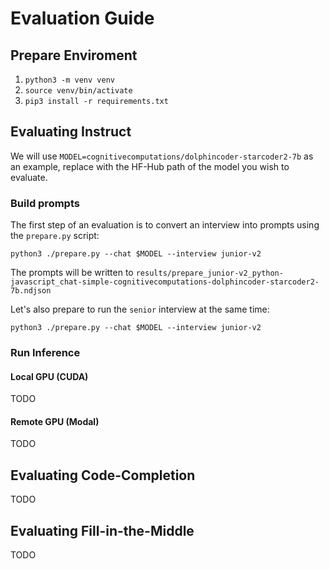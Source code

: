 # Evaluation Guide

## Prepare Enviroment

1. `python3 -m venv venv`
2. `source venv/bin/activate`
3. `pip3 install -r requirements.txt`

## Evaluating Instruct

We will use `MODEL=cognitivecomputations/dolphincoder-starcoder2-7b` as an example, replace with the HF-Hub path of the model you wish to evaluate.

### Build prompts

The first step of an evaluation is to convert an interview into prompts using the `prepare.py` script:

`python3 ./prepare.py --chat $MODEL --interview junior-v2`

The prompts will be written to `results/prepare_junior-v2_python-javascript_chat-simple-cognitivecomputations-dolphincoder-starcoder2-7b.ndjson`

Let's also prepare to run the `senior` interview at the same time:

`python3 ./prepare.py --chat $MODEL --interview junior-v2`

### Run Inference

#### Local GPU (CUDA)

TODO

#### Remote GPU (Modal)

TODO

## Evaluating Code-Completion

TODO

## Evaluating Fill-in-the-Middle

TODO